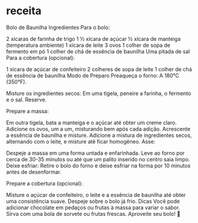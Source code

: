# receita 
Bolo de Baunilha
Ingredientes
Para o bolo:

2 xícaras de farinha de trigo
1 ½ xícara de açúcar
½ xícara de manteiga (temperatura ambiente)
1 xícara de leite
3 ovos
1 colher de sopa de fermento em pó
1 colher de chá de essência de baunilha
Uma pitada de sal
Para a cobertura (opcional):

1 xícara de açúcar de confeiteiro
2 colheres de sopa de leite
1 colher de chá de essência de baunilha
Modo de Preparo
Preaqueça o forno: A 180°C (350°F).

Misture os ingredientes secos: Em uma tigela, peneire a farinha, o fermento e o sal. Reserve.

Prepare a massa:

Em outra tigela, bata a manteiga e o açúcar até obter um creme claro.
Adicione os ovos, um a um, misturando bem após cada adição.
Acrescente a essência de baunilha e misture.
Adicione a mistura de ingredientes secos, alternando com o leite, e misture até ficar homogêneo.
Asse:

Despeje a massa em uma forma untada e enfarinhada.
Leve ao forno por cerca de 30-35 minutos ou até que um palito inserido no centro saia limpo.
Deixe esfriar: Retire o bolo do forno e deixe esfriar na forma por 10 minutos antes de desenformar.

Prepare a cobertura (opcional):

Misture o açúcar de confeiteiro, o leite e a essência de baunilha até obter uma consistência suave.
Despeje sobre o bolo já frio.
Dicas
Você pode adicionar chocolate em pedaços ou frutas à massa para variar o sabor.
Sirva com uma bola de sorvete ou frutas frescas.
Aproveite seu bolo! 🍰
